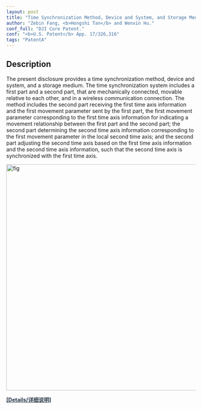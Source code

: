 ```yaml
---
layout: post
title: "Time Synchronization Method, Device and System, and Storage Medium."
author: "Zebin Fang, <b>Hongshi Tan</b> and Wenxin Hu."
conf_full: "DJI Core Patent."
conf: "<b>U.S. Patent</b> App. 17/326,316"
tags: "PatentA"
---
```


<h2 class="tags-item-label">Description</h2>

The present disclosure provides a time synchronization method, device and system, and a storage medium. The time synchronization system includes a first part and a second part, that are mechanically connected, movable relative to each other, and in a wireless communication connection. The method includes the second part receiving the first time axis information and the first movement parameter sent by the first part, the first movement parameter corresponding to the first time axis information for indicating a movement relationship between the first part and the second part; the second part determining the second time axis information corresponding to the first movement parameter in the local second time axis; and the second part adjusting the second time axis based on the first time axis information and the second time axis information, such that the second time axis is synchronized with the first time axis.


<img src="../imgs/p1.png" alt="fig" width="600"/>


<a href="https://patentscope.wipo.int/search/zh/detail.jsf?docId=US335381004" style="color:#283747;"><b>[Details/详细说明]</b></a>

